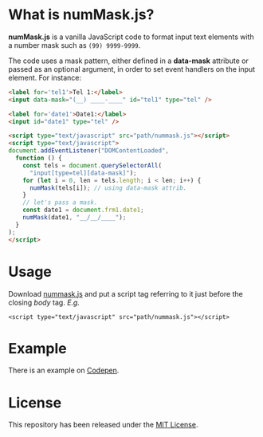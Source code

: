 # What is numMask.js?
**numMask.js** is a vanilla JavaScript code to format input text elements with a number mask such as `(99) 9999-9999`.

The code uses a mask pattern, either defined in a **data-mask** attribute or passed as an optional argument, in order to set event handlers on the input element. For instance:

```html
<label for='tel1'>Tel 1:</label>
<input data-mask="(__) ____-____" id="tel1" type="tel" />

<label for='date1'>Date1:</label>
<input id="date1" type="tel" />

<script type="text/javascript" src="path/nummask.js"></script>
<script type="text/javascript">
document.addEventListener("DOMContentLoaded",
  function () {
    const tels = document.querySelectorAll(
      "input[type=tel][data-mask]");
    for (let i = 0, len = tels.length; i < len; i++) {
      numMask(tels[i]); // using data-mask attrib.
    }
    // let's pass a mask.
    const date1 = document.frm1.date1;
    numMask(date1, "__/__/____");
  }
);
</script>
```

# Usage
Download [nummask.js](https://github.com/jrrio/nummask/blob/master/nummask.js) and put a script tag referring to it just before the closing *body* tag. _E.g._

    <script type="text/javascript" src="path/nummask.js"></script>
    
# Example

There is an example on [Codepen](https://codepen.io/jrio/pen/PaPVxP).

# License

This repository has been released under the [MIT License](https://github.com/jrrio/nummask/blob/master/LICENSE).
  
